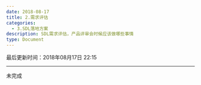 ```yaml
---
date: 2018-08-17
title: 2.需求评估
categories:
  - 3.SDL落地方案
description: SDL需求评估，产品评审会时候应该做哪些事情
type: Document
---
```


最后更新时间：2018年08月17日 22:15

----

未完成
